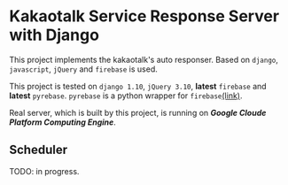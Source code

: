 # Kakaotalk Service Response Server with Django
This project implements the kakaotalk's auto responser. Based on `django`,
`javascript`, `jQuery` and `firebase` is used.

This project is tested on `django 1.10`, `jQuery 3.10`, **latest** `firebase`
and **latest** `pyrebase`. `pyrebase` is a python wrapper for 
`firebase`[(link)](https://github.com/thisbejim/Pyrebase).

Real server, which is built by this project, is running on ***Google Cloude Platform 
Computing Engine***.

## Scheduler
TODO: in progress.
